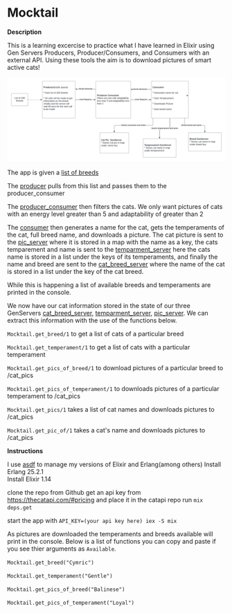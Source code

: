 # Mocktail

**Description**

This is a learning excercise to practice what I have learned in Elixir using Gen 
Servers Producers, Producer/Consumers, and Consumers
with an external API. Using these tools the aim is to download pictures of smart 
active cats!

![App Flow Chart](assets/cat_api.jpeg)

The app is given a [list of breeds](lib/mocktail/breed_list.ex) 

The [producer](lib/mocktail/producer.ex) pulls from this list and passes them to the 
producer_consumer

The [producer_consumer](lib/mocktail/producer_consumer.ex) then filters the cats. We 
only want pictures of cats with an energy level greater than 5 and adaptability of 
greater than 2

The [consumer](lib/mocktail/consumer.ex) then generates a name for the cat, gets the 
temperaments of the cat, full breed name, and downloads a picture. The cat picture is
sent to the [pic_server](lib/mocktail/pic_server.ex) where it is stored in a map with
the name as a key, the cats temparement and name is sent to the [temparment_server](lib/mocktail/temperament_server.ex)
here the cats name is stored in a list under the keys of its temperaments, and finally
the name and breed are sent to the [cat_breed_server](lib/mocktail/cat_breed_server.ex) 
where the name of the cat is stored in a list under the key of the cat breed.

While this is happening a list of available breeds and temperaments are printed in the
console.

We now have our cat information stored in the state of our three GenServers [cat_breed_server](lib/mocktail/cat_breed_server.ex),
[temparment_server](lib/mocktail/temperament_server.ex), [pic_server](lib/mocktail/pic_server.ex). We can extract this information with the use of the functions below.

`Mocktail.get_breed/1` to get a list of cats of a particular breed

`Mocktail.get_temperament/1` to get a list of cats with a particular temperament

`Mocktail.get_pics_of_breed/1` to download pictures of a particular breed to /cat_pics

`Mocktail.get_pics_of_temperament/1` to downloads pictures of a particular temperament 
to /cat_pics

`Mocktail.get_pics/1` takes a list of cat names and downloads pictures to /cat_pics

`Mocktail.get_pic_of/1` takes a cat's name and downloads pictures to /cat_pics

**Instructions**

I use [asdf](https://asdf-vm.com/guide/getting-started.html) to manage my versions of Elixir and Erlang(among others)
Install Erlang 25.2.1          
Install Elixir 1.14

clone the repo from Github
get an api key from https://thecatapi.com/#pricing and place it in the catapi repo
run `mix deps.get`

start the app with `API_KEY=(your api key here) iex -S mix`

As pictures are downloaded the temperaments and breeds available will print in the console.
Below is a list of functions you can copy and paste if you see thier arguments as `Available`.

`Mocktail.get_breed("Cymric")`

`Mocktail.get_temperament("Gentle")`

`Mocktail.get_pics_of_breed("Balinese")`

`Mocktail.get_pics_of_temperament("Loyal")`
